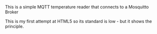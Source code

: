 This is a simple MQTT temperature reader that connects to a Mosquitto Broker

This is my first attempt at HTML5 so its standard is low - but it shows the principle.
